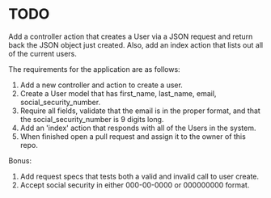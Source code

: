 # TODO

Add a controller action that creates a User via a JSON request and return back the JSON object just created. Also, add an index action that lists out all of the current users.

The requirements for the application are as follows:

1. Add a new controller and action to create a user.
2. Create a User model that has first_name, last_name, email, social_security_number.
3. Require all fields, validate that the email is in the proper format, and that the social_security_number is 9 digits long.
4. Add an 'index' action that responds with all of the Users in the system.
5. When finished open a pull request and assign it to the owner of this repo.

Bonus:

1. Add request specs that tests both a valid and invalid call to user create.
2. Accept social security in either 000-00-0000 or 000000000 format.
